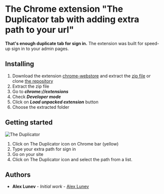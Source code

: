 # The Chrome extension "The Duplicator tab with adding extra path to your url"
**That's enough duplicate tab for sign in.**
The extension was built for speed-up sign in to your admin pages. 

## Installing

1. Download the extension [chrome-webstore](https://chrome.google.com/webstore/detail/the-duplicator/cmbkalfnmgbghjoghgcplcmcijbdijei) and extract the [zip file](https://github.com/lunev/chrome-extension-duplicate-login-tab/archive/master.zip) or clone [the repository](https://github.com/lunev/chrome-extension-duplicate-login-tab.git)  
2. Extract the zip file
1. Go to **_chrome://extensions_**
2. Check **_Developer mode_**
3. Click on **_Load unpacked extension_** button
4. Choose the extracted folder

## Getting started
![The Duplicator](https://image.ibb.co/bXcJy6/duplicate_tab.png)

1. Click on The Duplicator icon on Chrome bar (yellow)
2. Type your extra path for sign in
3. Go on your site
4. Click on The Duplicator icon and select the path from a list.

## Authors

* **Alex Lunev** - *Initial work* - [Alex Lunev](https://github.com/lunev)
